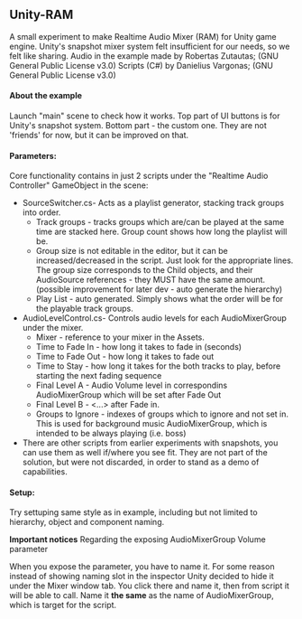 ## Unity-RAM
A small experiment to make Realtime Audio Mixer (RAM) for Unity game engine. Unity's snapshot mixer system felt insufficient for our needs, so we felt like sharing.
Audio in the example made by Robertas Zutautas; (GNU General Public License v3.0)
Scripts (C#) by Danielius Vargonas; (GNU General Public License v3.0)


#### About the example
Launch "main" scene to check how it works.
Top part of UI buttons is for Unity's snapshot system.
Bottom part - the custom one.
They are not 'friends' for now, but it can be improved on that.


#### Parameters:
Core functionality contains in just 2 scripts under the "Realtime Audio Controller" GameObject in the scene:
- SourceSwitcher.cs- Acts as a playlist generator, stacking track groups into order.
  - Track groups - tracks groups which are/can be played at the same time are stacked here. Group count shows how long the playlist will be.
  - Group size is not editable in the editor, but it can be increased/decreased in the script. Just look for the appropriate lines. The group size corresponds to the Child objects, and their AudioSource references - they MUST have the same amount. (possible improvement for later dev - auto generate the hierarchy)
  - Play List - auto generated. Simply shows what the order will be for the playable track groups.
- AudioLevelControl.cs- Controls audio levels for each AudioMixerGroup under the mixer.
  - Mixer - reference to your mixer in the Assets.
  - Time to Fade In - how long it takes to fade in (seconds)
  - Time to Fade Out - how long it takes to fade out
  - Time to Stay - how long it takes for the both tracks to play, before starting the next fading sequence
  - Final Level A - Audio Volume level in correspondins AudioMixerGroup which will be set after Fade Out
  - Final Level B - <...> after Fade in.
  - Groups to Ignore - indexes of groups which to ignore and not set in. This is used for background music AudioMixerGroup, which is intended to be always playing (i.e. boss)
- There are other scripts from earlier experiments with snapshots, you can use them as well if/where you see fit. They are not part of the solution, but were not discarded, in order to stand as a demo of capabilities.


#### Setup:
Try settuping same style as in example, including but not limited to hierarchy, object and component naming.

**Important notices** Regarding the exposing AudioMixerGroup Volume parameter

When you expose the parameter, you have to name it. For some reason instead of showing naming slot in the inspector Unity decided to hide it under the Mixer window tab. You click there and name it, then from script it will be able to call. Name it **the same** as the name of AudioMixerGroup, which is target for the script.
